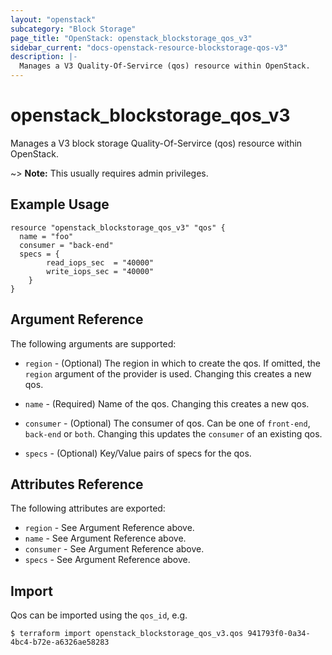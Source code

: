 ```yaml
---
layout: "openstack"
subcategory: "Block Storage"
page_title: "OpenStack: openstack_blockstorage_qos_v3"
sidebar_current: "docs-openstack-resource-blockstorage-qos-v3"
description: |-
  Manages a V3 Quality-Of-Servirce (qos) resource within OpenStack.
---
```


# openstack\_blockstorage\_qos\_v3

Manages a V3 block storage Quality-Of-Servirce (qos) resource within OpenStack.

~> **Note:** This usually requires admin privileges.


## Example Usage

```hcl
resource "openstack_blockstorage_qos_v3" "qos" {
  name = "foo"
  consumer = "back-end"
  specs = {
		read_iops_sec  = "40000"
		write_iops_sec = "40000"
	}
}

```

## Argument Reference

The following arguments are supported:

* `region` - (Optional) The region in which to create the qos. If omitted,
    the `region` argument of the provider is used. Changing this creates
    a new qos.

* `name` - (Required) Name of the qos.  Changing this creates a new qos.

* `consumer` - (Optional) The consumer of qos. Can be one of `front-end`,
    `back-end` or `both`. Changing this updates the `consumer` of an
    existing qos.

* `specs` - (Optional) Key/Value pairs of specs for the qos.

## Attributes Reference

The following attributes are exported:

* `region` - See Argument Reference above.
* `name` - See Argument Reference above.
* `consumer` - See Argument Reference above.
* `specs` - See Argument Reference above.

## Import

Qos can be imported using the `qos_id`, e.g.

```
$ terraform import openstack_blockstorage_qos_v3.qos 941793f0-0a34-4bc4-b72e-a6326ae58283
```
